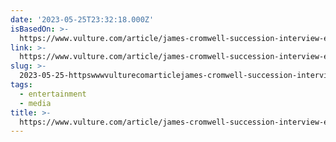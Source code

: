 ```yaml
---
date: '2023-05-25T23:32:18.000Z'
isBasedOn: >-
  https://www.vulture.com/article/james-cromwell-succession-interview-ewan-roy-eulogy.html
link: >-
  https://www.vulture.com/article/james-cromwell-succession-interview-ewan-roy-eulogy.html
slug: >-
  2023-05-25-httpswwwvulturecomarticlejames-cromwell-succession-interview-ewan-roy-eulogyhtml
tags:
  - entertainment
  - media
title: >-
  https://www.vulture.com/article/james-cromwell-succession-interview-ewan-roy-eulogy.html
---
```



